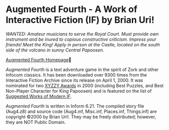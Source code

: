 # Augmented Fourth - A Work of Interactive Fiction (IF) by Brian Uri!

*WANTED: Amateur musicians to serve the Royal Court. Must provide own instrument and be inured to copious constructive criticism. Impress your friends! Meet the King! Apply in person at the Castle, located on the south side of the volcano in sunny Central Papoosen.*

[Augmented Fourth Homepage](https://www.urizone.net/aug4.uri)

_Augmented Fourth_ is a text adventure game in the spirit of Zork and other Infocom classics. It has been downloaded over 9300 times from the Interactive Fiction Archive since its release on April 1, 2000. It was nominated for two [XYZZY Awards](http://en.wikipedia.org/wiki/XYZZY_Award) in 2000 (including Best Puzzles, and Best Non-Player Character for King Papoosen) and is featured on the list of [Suggested Works of Modern IF](http://maher.filfre.net/if-book/if-10.htm).

_Augmented Fourth_ is written in Inform 6.21. The compiled story file (Aug4.z8) and source code (Aug4.inf, Misc.inf, Places.inf, Things.inf) are copyright &copy;2000 by Brian Uri!. They may be freely distributed; however, they are NOT Public Domain. 